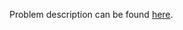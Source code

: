 Problem description can be found [here](https://www.hackerrank.com/challenges/python-mutations/problem?isFullScreen=true).
